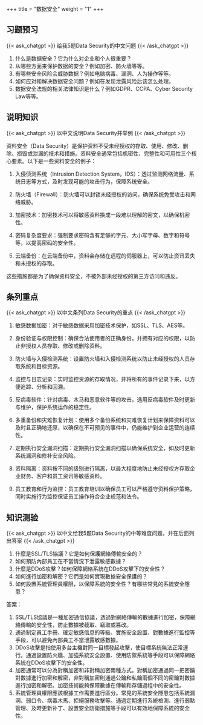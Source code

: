 +++
title = "数据安全"
weight = "1"
+++
## 习题预习
{{< ask_chatgpt >}}
给我5题Data Security的中文问题
{{< /ask_chatgpt >}}

1. 什么是数据安全？它为什么对企业和个人很重要？
2. 从哪些方面来保护数据的安全？例如加密、防火墙等等。
3. 有哪些安全风险会威胁数据？例如电脑病毒、漏洞、人为操作等等。
4. 如何应对和解决数据安全问题？例如在发现泄露风险后该怎么处理。
5. 数据安全法规的相关法律知识是什么？例如GDPR、CCPA、Cyber Security Law等等。   

## 说明知识
{{< ask_chatgpt >}}
以中文说明Data Security并举例
{{< /ask_chatgpt >}}

资料安全（Data Security）是保护资料不受未经授权的存取、使用、修改、删除、损毁或泄漏的技术和措施。资料安全通常包括机密性、完整性和可用性三个核心要素。以下是一些资料安全的例子：

1. 入侵侦测系统（Intrusion Detection System，IDS）：透过监测网络流量、系统日志等方式，及时发现可能的攻击行为，保障系统安全。

2. 防火墙（Firewall）：防火墙可以封锁未经授权的访问，确保系统免受攻击和网络威胁。

3. 加密技术：加密技术可以将敏感资料换成一段难以理解的密文，以确保机密性。

4. 密码复杂度要求：强制要求密码含有足够的字元、大小写字母、数字和符号等，以提高密码的安全性。

5. 云端备份：在云端备份中，资料会存储在远程的伺服器上，可以防止资讯丢失和未授权的存取。

这些措施都是为了确保资料安全，不被外部未经授权的第三方访问和违反。   

## 条列重点
{{< ask_chatgpt >}}
以中文条列Data Security的重点
{{< /ask_chatgpt >}}

1. 敏感数据加密：对于敏感数据采用加密技术保护，如SSL、TLS、AES等。

2. 身份验证与权限控制：确保合法使用者的正确身份，并拥有对应的权限，以防止非授权人员存取、修改或删除资料。

3. 防火墙与入侵检测系统：设置防火墙和入侵检测系统以防止未经授权的人员存取系统和目标资源。

4. 监控与日志记录：实时监控资源的存取情况，并将所有的事件记录下来，以方便追踪、分析和回溯。

5. 反病毒软件：针对病毒、木马和恶意软件等的攻击，选用反病毒软件及时更新与维护，保护系统运作的稳定性。

6. 多重备份和灾难恢复计划：使用多个备份系统和灾难恢复计划来保障资料可以及时且正确地还原，以确保在不可预见的事件中，仍能维护到企业运营的连续性。

7. 定期执行安全漏洞扫描：定期执行安全漏洞扫描以确保系统安全，如及时更新系统漏洞和修补安全风险。

8. 资料隔离：资料按不同的级别进行隔离，以最大程度地防止未经授权方存取企业财务、客户和员工资讯等敏感资料。

9. 员工教育和行为监控：员工教育培训以确保员工可以严格遵守资料保护策略，同时实施行为监控保证员工操作符合企业规范和法令。   

## 知识测验
{{< ask_chatgpt >}}
以中文给我5题Data Security的中等难度问题，并在后面列出答案
{{< /ask_chatgpt >}}

1. 什麼是SSL/TLS協議？它是如何保護網絡傳輸安全的？
2. 如何預防內部員工在不當情況下泄露敏感數據？
3. 什麼是DDoS攻擊？如何保障網絡系統在DDoS攻擊下的安全性？
4. 如何進行加密和解密？它們是如何實現數據安全保護的？
5. 如何設置系統管理員權限，以保障系統的安全性？有哪些常見的系統安全隱患？

答案：
1. SSL/TLS協議是一種加密通信協議，透過對網絡傳輸的數據進行加密，保障網絡傳輸的安全性，防止數據被截取、竊取或篡改。
2. 通過制定員工手冊、確定敏感信息的等級、實施安全設置、對數據進行監控等手段，可以避免內部員工不當泄露敏感數據。
3. DDoS攻擊是指使用多台主機對同一目標發起攻擊，使目標系統無法正常運行。通過設置防火牆、加強系統安全設置、使用防禦系統等手段可以保障網絡系統在DDoS攻擊下的安全性。
4. 加密通常可以分為對稱加密和非對稱加密兩種方式。對稱加密通過同一把密鑰對數據進行加密和解密，非對稱加密則通過公鑰和私鑰兩個不同的密鑰對數據進行加密和解密。加密技術能夠保障數據在傳輸和存儲過程中的安全性。
5. 系統管理員權限應該根據工作需要進行區分。常見的系統安全隱患包括系統漏洞、弱口令、病毒木馬、拒絕服務攻擊等。通過定期進行系統檢測、進行弱點管理、及時更新补丁、設置安全防衛措施等手段可以有效地保障系統的安全性。   

